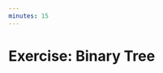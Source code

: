 ```yaml
---
minutes: 15
---
```


<!-- NOTES:
See https://github.com/google/comprehensive-rust/pull/1084
-->
# Exercise: Binary Tree

